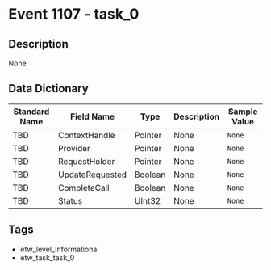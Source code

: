 # Event 1107 - task_0

## Description
None

## Data Dictionary
|Standard Name|Field Name|Type|Description|Sample Value|
|---|---|---|---|---|
|TBD|ContextHandle|Pointer|None|`None`|
|TBD|Provider|Pointer|None|`None`|
|TBD|RequestHolder|Pointer|None|`None`|
|TBD|UpdateRequested|Boolean|None|`None`|
|TBD|CompleteCall|Boolean|None|`None`|
|TBD|Status|UInt32|None|`None`|

## Tags
* etw_level_Informational
* etw_task_task_0